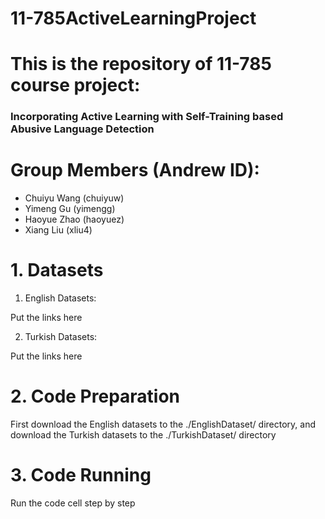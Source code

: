 # 11-785ActiveLearningProject
# This is the repository of 11-785 course project: 
### Incorporating Active Learning with Self-Training based Abusive Language Detection
# Group Members (Andrew ID): 
* Chuiyu Wang (chuiyuw)
* Yimeng Gu (yimengg)
* Haoyue Zhao (haoyuez)
* Xiang Liu (xliu4)

# 1. Datasets
1. English Datasets:

Put the links here

2. Turkish Datasets:

Put the links here
# 2. Code Preparation
First download the English datasets to the ./EnglishDataset/ directory, and download the Turkish datasets to the ./TurkishDataset/ directory

# 3. Code Running
Run the code cell step by step
